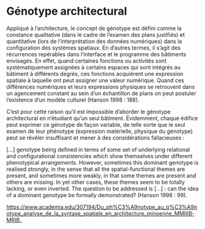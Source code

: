 # Génotype architectural

Appliqué à l’architecture, le concept de génotype est défini comme la constance qualitative (dans le cadre de l’examen des plans justifiés) et quantitative (lors de l’interprétation des données numériques) dans la configuration des systèmes spatiaux. En d’autres termes, il s’agit des récurrences repérables dans l’interface et le programme des bâtiments envisagés. En effet, quand certaines fonctions ou activités sont systématiquement assignées à certains espaces qui sont intégrés au bâtiment à différents degrés, ces fonctions acquièrent une expression spatiale à laquelle ont peut assigner une valeur numérique. Quand ces différences numériques et leurs expressions physiques se retrouvent dans un agencement constant au sein d’un échantillon de plans on peut postuler l’existence d’un modèle culturel (Hanson 1998 : 188).

C’est pour cette raison qu’il est impossible d’aborder le génotype architectural en n’étudiant qu’un seul bâtiment.
Évidemment, chaque édifice peut exprimer ce génotype de façon variable, de telle sorte que le seul examen de
leur phénotype (expression matérielle, physique du génotype) peut se révéler insuffisant et mener à des
considérations fallacieuses :

[...] genotype being defined in terms of some set of underlying relational and configurational consistencies
which show themselves under different phenotypical arrangements. However, sometimes this dominant
genotype is realised strongly, in the sense that all the spatial-functional themes are present, and sometimes more
weakly, in that some themes are present and others are missing. In yet other cases, these themes seem to be
totally lacking, or even inverted. The question to be addressed is [...] : can the idea of a dominant genotype be
formally demonstrated? (Hanson 1998 : 99).



https://www.academia.edu/307194/Du_ph%C3%A9notype_au_g%C3%A9notype_analyse_de_la_syntaxe_spatiale_en_architecture_minoenne_MMIIIB-MRIB_
